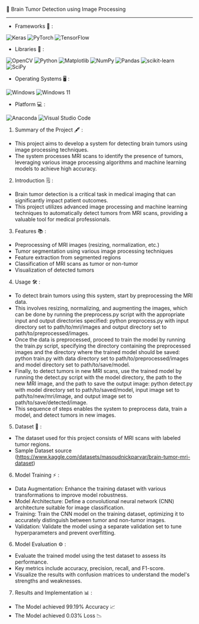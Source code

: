 :brain: Brain Tumor Detection using Image Processing
________________________________________________________

* Frameworks 📒 :
  
![Keras](https://img.shields.io/badge/Keras-%23D00000.svg?style=for-the-badge&logo=Keras&logoColor=white)
![PyTorch](https://img.shields.io/badge/PyTorch-%23EE4C2C.svg?style=for-the-badge&logo=PyTorch&logoColor=white)
![TensorFlow](https://img.shields.io/badge/TensorFlow-%23FF6F00.svg?style=for-the-badge&logo=TensorFlow&logoColor=white)

* Libraries 📖 :

![OpenCV](https://img.shields.io/badge/opencv-%23white.svg?style=for-the-badge&logo=opencv&logoColor=white)
![Python](https://img.shields.io/badge/python-3670A0?style=for-the-badge&logo=python&logoColor=ffdd54)
![Matplotlib](https://img.shields.io/badge/Matplotlib-%23ffffff.svg?style=for-the-badge&logo=Matplotlib&logoColor=black)
![NumPy](https://img.shields.io/badge/numpy-%23013243.svg?style=for-the-badge&logo=numpy&logoColor=white)
![Pandas](https://img.shields.io/badge/pandas-%23150458.svg?style=for-the-badge&logo=pandas&logoColor=white)
![scikit-learn](https://img.shields.io/badge/scikit--learn-%23F7931E.svg?style=for-the-badge&logo=scikit-learn&logoColor=white)
![SciPy](https://img.shields.io/badge/SciPy-%230C55A5.svg?style=for-the-badge&logo=scipy&logoColor=%white)

* Operating Systems 🖥️ :
  
![Windows](https://img.shields.io/badge/Windows-0078D6?style=for-the-badge&logo=windows&logoColor=white)
![Windows 11](https://img.shields.io/badge/Windows%2011-%230079d5.svg?style=for-the-badge&logo=Windows%2011&logoColor=white)

* Platform 💻 :

![Anaconda](https://img.shields.io/badge/Anaconda-%2344A833.svg?style=for-the-badge&logo=anaconda&logoColor=white)
![Visual Studio Code](https://img.shields.io/badge/Visual%20Studio%20Code-0078d7.svg?style=for-the-badge&logo=visual-studio-code&logoColor=white)


1. Summary of the Project 🖋️ :
* This project aims to develop a system for detecting brain tumors using image processing techniques.
* The system processes MRI scans to identify the presence of tumors, leveraging various image processing algorithms and machine learning models to achieve high accuracy.

2. Introduction 🗒️ :
* Brain tumor detection is a critical task in medical imaging that can significantly impact patient outcomes.
* This project utilizes advanced image processing and machine learning techniques to automatically detect tumors from MRI scans, providing a valuable tool for medical professionals.

3. Features 📚 :
* Preprocessing of MRI images (resizing, normalization, etc.)
* Tumor segmentation using various image processing techniques
* Feature extraction from segmented regions
* Classification of MRI scans as tumor or non-tumor
* Visualization of detected tumors

4. Usage 🛠️ :
* To detect brain tumors using this system, start by preprocessing the MRI data.
* This involves resizing, normalizing, and augmenting the images, which can be done by running the preprocess.py script with the appropriate input and output directories specified: python preprocess.py with input directory set to path/to/mri/images and output directory set to path/to/preprocessed/images.
* Once the data is preprocessed, proceed to train the model by running the train.py script, specifying the directory containing the preprocessed images and the directory where the trained model should be saved: python train.py with data directory set to path/to/preprocessed/images and model directory set to path/to/save/model.
* Finally, to detect tumors in new MRI scans, use the trained model by running the detect.py script with the model directory, the path to the new MRI image, and the path to save the output image: python detect.py with model directory set to path/to/saved/model, input image set to path/to/new/mri/image, and output image set to path/to/save/detected/image.
* This sequence of steps enables the system to preprocess data, train a model, and detect tumors in new images.

5. Dataset 📖 :
* The dataset used for this project consists of MRI scans with labeled tumor regions.
* Sample Dataset source (https://www.kaggle.com/datasets/masoudnickparvar/brain-tumor-mri-dataset)

6. Model Training ⚡ :
* Data Augmentation: Enhance the training dataset with various transformations to improve model robustness.
* Model Architecture: Define a convolutional neural network (CNN) architecture suitable for image classification.
* Training: Train the CNN model on the training dataset, optimizing it to accurately distinguish between tumor and non-tumor images.
* Validation: Validate the model using a separate validation set to tune hyperparameters and prevent overfitting.

6. Model Evaluation ⚙️ :
* Evaluate the trained model using the test dataset to assess its performance.
* Key metrics include accuracy, precision, recall, and F1-score.
* Visualize the results with confusion matrices to understand the model's strengths and weaknesses.

7. Results and Implementation 📊 :
* The Model achieved 99.19% Accuracy 📈
* The Model achieved 0.03% Loss 📉


